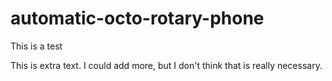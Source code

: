 # automatic-octo-rotary-phone
This is a test

This is extra text.
I could add more, but I don't think that is really necessary.
